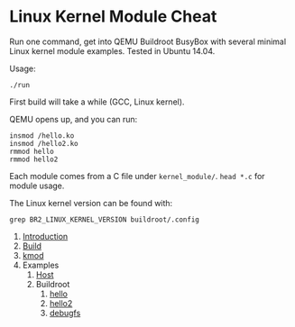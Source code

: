 # Linux Kernel Module Cheat

Run one command, get into QEMU Buildroot BusyBox with several minimal Linux kernel module examples. Tested in Ubuntu 14.04.

Usage:

    ./run

First build will take a while (GCC, Linux kernel).

QEMU opens up, and you can run:

    insmod /hello.ko
    insmod /hello2.ko
    rmmod hello
    rmmod hello2

Each module comes from a C file under `kernel_module/`. `head *.c` for module usage.

The Linux kernel version can be found with:

    grep BR2_LINUX_KERNEL_VERSION buildroot/.config

1.  [Introduction](introduction.md)
1.  [Build](build.md)
1.  [kmod](kmod.md)
1.  Examples
    1.  [Host](host/)
    1.  Buildroot
        1. [hello](kernel_module/hello.c)
        1. [hello2](kernel_module/hello2.c)
        1. [debugfs](kernel_module/debugfs.c)
